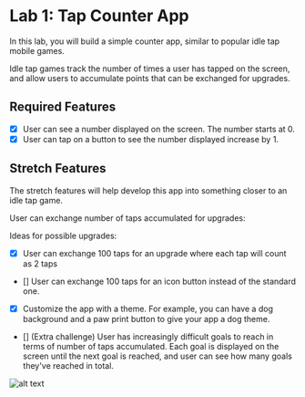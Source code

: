 # Lab 1: Tap Counter App

In this lab, you will build a simple counter app, similar to popular idle tap mobile games.

Idle tap games track the number of times a user has tapped on the screen, and allow users to accumulate points that can be exchanged for upgrades.

## Required Features

- [x] User can see a number displayed on the screen. The number starts at 0.
- [x] User can tap on a button to see the number displayed increase by 1.

## Stretch Features

The stretch features will help develop this app into something closer to an idle tap game.

User can exchange number of taps accumulated for upgrades:

Ideas for possible upgrades:
- [x] User can exchange 100 taps for an upgrade where each tap will count as 2 taps
- [] User can exchange 100 taps for an icon button instead of the standard one.
- [x] Customize the app with a theme. For example, you can have a dog background and a paw print button to give your app a dog theme.
- [] (Extra challenge) User has increasingly difficult goals to reach in terms of number of taps accumulated. Each goal is displayed on the screen until the next goal is reached, and user can see how many goals they've reached in total.

![alt text](http://url/to/img.png)
